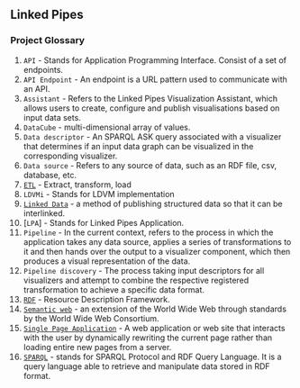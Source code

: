 ## Linked Pipes

### Project Glossary

1. `API` - Stands for Application Programming Interface. Consist of a set of endpoints.
1. `API Endpoint` - An endpoint is a URL pattern used to communicate with an API.
1. `Assistant` - Refers to the Linked Pipes Visualization Assistant, which allows users to create, configure and publish visualisations based on input data sets.
1. `DataCube` - multi-dimensional array of values.
1. `Data descriptor` - An SPARQL ASK query associated with a visualizer that determines if an input data graph can be visualized in the corresponding visualizer.
1. `Data source` - Refers to any source of data, such as an RDF file, csv, database, etc.
1. [`ETL`](https://en.wikipedia.org/wiki/Extract,_transform,_load) - Extract, transform, load
1. `LDVMi` - Stands for LDVM implementation
1. [`Linked Data`](https://en.wikipedia.org/wiki/Linked_data) - a method of publishing structured data so that it can be interlinked.
1. [`LPA`] - Stands for Linked Pipes Application.
1. `Pipeline` -  In the current context, refers to the process in which the application takes any data source, applies a series of transformations to it
and then hands over the output to a visualizer component, which then produces a visual representation of the data.
1. `Pipeline discovery` - The process taking input descriptors for all visualizers and attempt to combine the respective registered transformation to achieve a specific data format.
1. [`RDF`](https://en.wikipedia.org/wiki/Resource_Description_Framework) - Resource Description Framework.
1. [`Semantic web`](https://en.wikipedia.org/wiki/Semantic_Web) - an extension of the World Wide Web through standards by the World Wide Web Consortium.
1. [`Single Page Application`](https://en.wikipedia.org/wiki/Single-page_application) - A web application or web site that interacts with the user by dynamically rewriting the current page rather than loading entire new pages from a server.
1. [`SPARQL`](https://en.wikipedia.org/wiki/SPARQL) - stands for SPARQL Protocol and RDF Query Language. It is a query language able to retrieve and manipulate data stored in RDF format.





